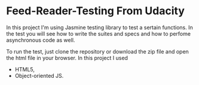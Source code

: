 # Feed-Reader-Testing From Udacity

In this project I'm using Jasmine testing library to test a sertain functions. 
In the test you will see how to write the suites and specs and how to perfome asynchronous code as well.

To run the test, just clone the repository or download the zip file and open the html file in your browser. 
In this project I used
* HTML5,
* Object-oriented JS.
